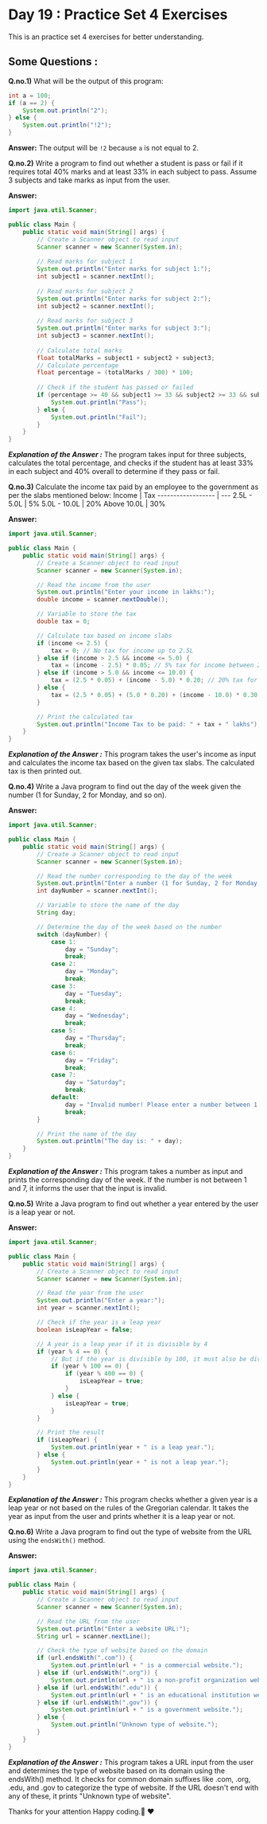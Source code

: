 # Day 19  :  Practice Set 4 Exercises

This is an practice set 4 exercises for better understanding.

## Some Questions  :
**Q.no.1)** What will be the output of this program:
```java
int a = 100;
if (a == 2) { 
    System.out.println("2");
} else { 
    System.out.println("!2");
}
```

**Answer:**
The output will be `!2` because `a` is not equal to 2.

**Q.no.2)** Write a program to find out whether a student is pass or fail if it requires total 40% marks and at least 33% in each subject to pass. Assume 3 subjects and take marks as input from the user.

**Answer:**
```java
import java.util.Scanner;

public class Main {
    public static void main(String[] args) {
        // Create a Scanner object to read input
        Scanner scanner = new Scanner(System.in);
        
        // Read marks for subject 1
        System.out.println("Enter marks for subject 1:");
        int subject1 = scanner.nextInt();
        
        // Read marks for subject 2
        System.out.println("Enter marks for subject 2:");
        int subject2 = scanner.nextInt();
        
        // Read marks for subject 3
        System.out.println("Enter marks for subject 3:");
        int subject3 = scanner.nextInt();
        
        // Calculate total marks
        float totalMarks = subject1 + subject2 + subject3;
        // Calculate percentage
        float percentage = (totalMarks / 300) * 100;
        
        // Check if the student has passed or failed
        if (percentage >= 40 && subject1 >= 33 && subject2 >= 33 && subject3 >= 33) {
            System.out.println("Pass");
        } else {
            System.out.println("Fail");
        }
    }
}
```

***Explanation of the Answer  :*** 
The program takes input for three subjects, calculates the total percentage, and checks if the student has at least 33% in each subject and 40% overall to determine if they pass or fail.

**Q.no.3)** Calculate the income tax paid by an employee to the government as per the slabs mentioned below:
Income             | Tax
------------------ | ---
2.5L - 5.0L        | 5%
5.0L - 10.0L       | 20%
Above 10.0L        | 30%

**Answer:**
```java
import java.util.Scanner;

public class Main {
    public static void main(String[] args) {
        // Create a Scanner object to read input
        Scanner scanner = new Scanner(System.in);

        // Read the income from the user
        System.out.println("Enter your income in lakhs:");
        double income = scanner.nextDouble();

        // Variable to store the tax
        double tax = 0;

        // Calculate tax based on income slabs
        if (income <= 2.5) {
            tax = 0; // No tax for income up to 2.5L
        } else if (income > 2.5 && income <= 5.0) {
            tax = (income - 2.5) * 0.05; // 5% tax for income between 2.5L to 5.0L
        } else if (income > 5.0 && income <= 10.0) {
            tax = (2.5 * 0.05) + (income - 5.0) * 0.20; // 20% tax for income between 5.0L to 10.0L
        } else {
            tax = (2.5 * 0.05) + (5.0 * 0.20) + (income - 10.0) * 0.30; // 30% tax for income above 10.0L
        }

        // Print the calculated tax
        System.out.println("Income Tax to be paid: " + tax + " lakhs");
    }
}
```

***Explanation of the Answer  :***
This program takes the user's income as input and calculates the income tax based on the given tax slabs. The calculated tax is then printed out.

**Q.no.4)** Write a Java program to find out the day of the week given the number (1 for Sunday, 2 for Monday, and so on).

**Answer:**
```java
import java.util.Scanner;

public class Main {
    public static void main(String[] args) {
        // Create a Scanner object to read input
        Scanner scanner = new Scanner(System.in);

        // Read the number corresponding to the day of the week
        System.out.println("Enter a number (1 for Sunday, 2 for Monday, etc.):");
        int dayNumber = scanner.nextInt();

        // Variable to store the name of the day
        String day;

        // Determine the day of the week based on the number
        switch (dayNumber) {
            case 1:
                day = "Sunday";
                break;
            case 2:
                day = "Monday";
                break;
            case 3:
                day = "Tuesday";
                break;
            case 4:
                day = "Wednesday";
                break;
            case 5:
                day = "Thursday";
                break;
            case 6:
                day = "Friday";
                break;
            case 7:
                day = "Saturday";
                break;
            default:
                day = "Invalid number! Please enter a number between 1 and 7.";
                break;
        }

        // Print the name of the day
        System.out.println("The day is: " + day);
    }
}
```

***Explanation of the Answer  :***
This program takes a number as input and prints the corresponding day of the week. If the number is not between 1 and 7, it informs the user that the input is invalid.



**Q.no.5)** Write a Java program to find out whether a year entered by the user is a leap year or not.

**Answer:**
```java
import java.util.Scanner;

public class Main {
    public static void main(String[] args) {
        // Create a Scanner object to read input
        Scanner scanner = new Scanner(System.in);

        // Read the year from the user
        System.out.println("Enter a year:");
        int year = scanner.nextInt();

        // Check if the year is a leap year
        boolean isLeapYear = false;

        // A year is a leap year if it is divisible by 4
        if (year % 4 == 0) {
            // But if the year is divisible by 100, it must also be divisible by 400 to be a leap year
            if (year % 100 == 0) {
                if (year % 400 == 0) {
                    isLeapYear = true;
                }
            } else {
                isLeapYear = true;
            }
        }

        // Print the result
        if (isLeapYear) {
            System.out.println(year + " is a leap year.");
        } else {
            System.out.println(year + " is not a leap year.");
        }
    }
}
```

***Explanation of the Answer  :***
This program checks whether a given year is a leap year or not based on the rules of the Gregorian calendar. It takes the year as input from the user and prints whether it is a leap year or not.

**Q.no.6)** Write a Java program to find out the type of website from the URL using the `endsWith()` method.

**Answer:**
```java
import java.util.Scanner;

public class Main {
    public static void main(String[] args) {
        // Create a Scanner object to read input
        Scanner scanner = new Scanner(System.in);

        // Read the URL from the user
        System.out.println("Enter a website URL:");
        String url = scanner.nextLine();

        // Check the type of website based on the domain
        if (url.endsWith(".com")) {
            System.out.println(url + " is a commercial website.");
        } else if (url.endsWith(".org")) {
            System.out.println(url + " is a non-profit organization website.");
        } else if (url.endsWith(".edu")) {
            System.out.println(url + " is an educational institution website.");
        } else if (url.endsWith(".gov")) {
            System.out.println(url + " is a government website.");
        } else {
            System.out.println("Unknown type of website.");
        }
    }
}
```

***Explanation of the Answer  :***
This program takes a URL input from the user and determines the type of website based on its domain using the endsWith() method. It checks for common domain suffixes like .com, .org, .edu, and .gov to categorize the type of website. If the URL doesn't end with any of these, it prints "Unknown type of website".

Thanks for your attention Happy coding.🙏 ❤️ 
